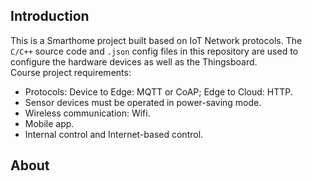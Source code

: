 ## Introduction
This is a Smarthome project built based on IoT Network protocols. The `C/C++` source code and `.json` config files in this repository are used to configure the hardware devices as well as the Thingsboard.  
Course project requirements:
- Protocols: Device to Edge: MQTT or CoAP; Edge to Cloud: HTTP.
- Sensor devices must be operated in power-saving mode.
- Wireless communication: Wifi.
- Mobile app.
- Internal control and Internet-based control.

## About
